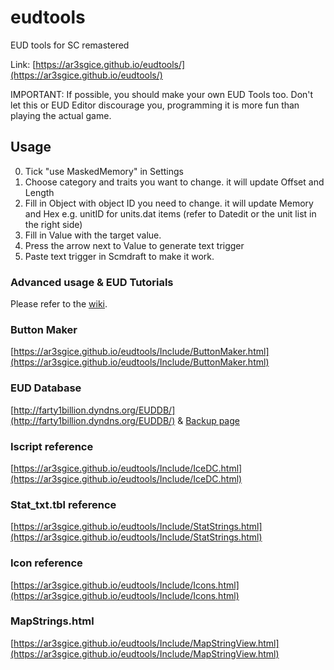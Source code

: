 # eudtools
EUD tools for SC remastered

Link: [https://ar3sgice.github.io/eudtools/](https://ar3sgice.github.io/eudtools/)

IMPORTANT: If possible, you should make your own EUD Tools too. Don't let this or EUD Editor discourage you, programming it is more fun than playing the actual game.

## Usage

0. Tick "use MaskedMemory" in Settings
1. Choose category and traits you want to change. it will update Offset and Length
2. Fill in Object with object ID you need to change. it will update Memory and Hex
   e.g. unitID for units.dat items (refer to Datedit or the unit list in the right side)
3. Fill in Value with the target value.
4. Press the arrow next to Value to generate text trigger
5. Paste text trigger in Scmdraft to make it work.

### Advanced usage & EUD Tutorials

Please refer to the [wiki](https://github.com/Ar3sgice/eudtools/wiki).

### Button Maker

[https://ar3sgice.github.io/eudtools/Include/ButtonMaker.html](https://ar3sgice.github.io/eudtools/Include/ButtonMaker.html)

### EUD Database

[http://farty1billion.dyndns.org/EUDDB/](http://farty1billion.dyndns.org/EUDDB/) & [Backup page](https://ar3sgice.github.io/eudtools/Include/EUDDB.html)

### Iscript reference

[https://ar3sgice.github.io/eudtools/Include/IceDC.html](https://ar3sgice.github.io/eudtools/Include/IceDC.html)

### Stat_txt.tbl reference

[https://ar3sgice.github.io/eudtools/Include/StatStrings.html](https://ar3sgice.github.io/eudtools/Include/StatStrings.html)

### Icon reference

[https://ar3sgice.github.io/eudtools/Include/Icons.html](https://ar3sgice.github.io/eudtools/Include/Icons.html)

### MapStrings.html

[https://ar3sgice.github.io/eudtools/Include/MapStringView.html](https://ar3sgice.github.io/eudtools/Include/MapStringView.html)
